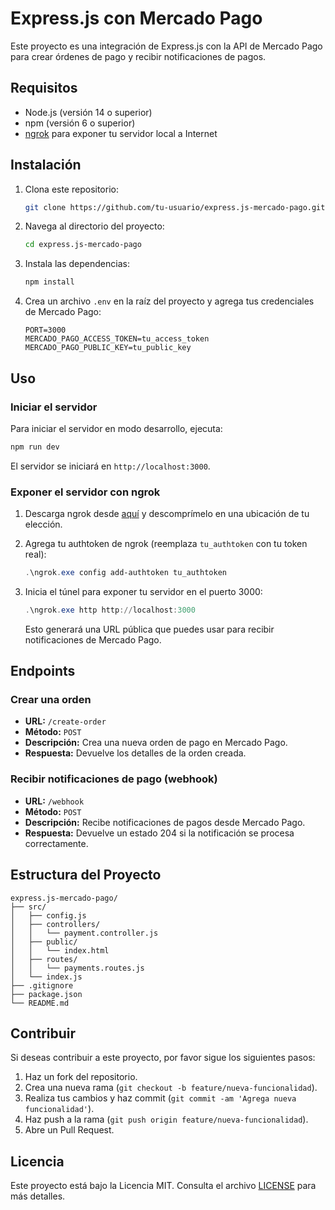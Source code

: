 # Express.js con Mercado Pago

Este proyecto es una integración de Express.js con la API de Mercado Pago para crear órdenes de pago y recibir notificaciones de pagos.

## Requisitos

- Node.js (versión 14 o superior)
- npm (versión 6 o superior)
- [ngrok](https://ngrok.com/) para exponer tu servidor local a Internet

## Instalación

1. Clona este repositorio:

   ```sh
   git clone https://github.com/tu-usuario/express.js-mercado-pago.git
   ```

2. Navega al directorio del proyecto:

   ```sh
   cd express.js-mercado-pago
   ```

3. Instala las dependencias:

   ```sh
   npm install
   ```

4. Crea un archivo `.env` en la raíz del proyecto y agrega tus credenciales de Mercado Pago:

   ```env
   PORT=3000
   MERCADO_PAGO_ACCESS_TOKEN=tu_access_token
   MERCADO_PAGO_PUBLIC_KEY=tu_public_key
   ```

## Uso

### Iniciar el servidor

Para iniciar el servidor en modo desarrollo, ejecuta:

```sh
npm run dev
```

El servidor se iniciará en `http://localhost:3000`.

### Exponer el servidor con ngrok

1. Descarga ngrok desde [aquí](https://ngrok.com/download) y descomprímelo en una ubicación de tu elección.

2. Agrega tu authtoken de ngrok (reemplaza `tu_authtoken` con tu token real):

   ```powershell
   .\ngrok.exe config add-authtoken tu_authtoken
   ```

3. Inicia el túnel para exponer tu servidor en el puerto 3000:

   ```powershell
   .\ngrok.exe http http://localhost:3000
   ```

   Esto generará una URL pública que puedes usar para recibir notificaciones de Mercado Pago.

## Endpoints

### Crear una orden

- **URL:** `/create-order`
- **Método:** `POST`
- **Descripción:** Crea una nueva orden de pago en Mercado Pago.
- **Respuesta:** Devuelve los detalles de la orden creada.

### Recibir notificaciones de pago (webhook)

- **URL:** `/webhook`
- **Método:** `POST`
- **Descripción:** Recibe notificaciones de pagos desde Mercado Pago.
- **Respuesta:** Devuelve un estado 204 si la notificación se procesa correctamente.

## Estructura del Proyecto

```plaintext
express.js-mercado-pago/
├── src/
│   ├── config.js
│   ├── controllers/
│   │   └── payment.controller.js
│   ├── public/
│   │   └── index.html
│   ├── routes/
│   │   └── payments.routes.js
│   └── index.js
├── .gitignore
├── package.json
└── README.md
```

## Contribuir

Si deseas contribuir a este proyecto, por favor sigue los siguientes pasos:

1. Haz un fork del repositorio.
2. Crea una nueva rama (`git checkout -b feature/nueva-funcionalidad`).
3. Realiza tus cambios y haz commit (`git commit -am 'Agrega nueva funcionalidad'`).
4. Haz push a la rama (`git push origin feature/nueva-funcionalidad`).
5. Abre un Pull Request.

## Licencia

Este proyecto está bajo la Licencia MIT. Consulta el archivo [LICENSE](LICENSE) para más detalles.
